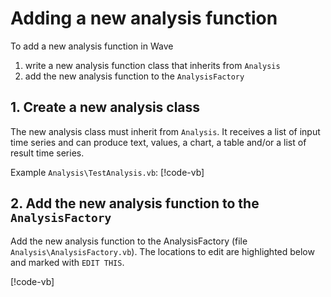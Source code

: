 # Adding a new analysis function

To add a new analysis function in Wave
1. write a new analysis function class that inherits from `Analysis`
1. add the new analysis function to the `AnalysisFactory`

## 1. Create a new analysis class

The new analysis class must inherit from `Analysis`. It receives a list of input time series and can produce text, values, a chart, a table and/or a list of result time series.

Example `Analysis\TestAnalysis.vb`:
[!code-vb[](../../source/Analysis/TestAnalysis.vb)]

## 2. Add the new analysis function to the `AnalysisFactory`

Add the new analysis function to the AnalysisFactory (file `Analysis\AnalysisFactory.vb`). The locations to edit are highlighted below and marked with `EDIT THIS`.

[!code-vb[](../../source/Analysis/AnalysisFactory.vb?highlight=39,73-74,128-129)]
